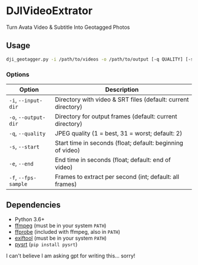 # DJIVideoExtrator
Turn Avata Video &amp; Subtitle Into Geotagged Photos

## Usage

```bash
dji_geotagger.py -i /path/to/videos -o /path/to/output [-q QUALITY] [-s START] [-e END] [-f FPS_SAMPLE]
```

### Options

| Option               | Description                                                                 |
|----------------------|-----------------------------------------------------------------------------|
| `-i`, `--input-dir`  | Directory with video & SRT files (default: current directory)               |
| `-o`, `--output-dir` | Directory for output frames (default: current directory)                    |
| `-q`, `--quality`    | JPEG quality (1 = best, 31 = worst; default: 2)                             |
| `-s`, `--start`      | Start time in seconds (float; default: beginning of video)                  |
| `-e`, `--end`        | End time in seconds (float; default: end of video)                          |
| `-f`, `--fps-sample` | Frames to extract per second (int; default: all frames)                     |

## Dependencies

- Python 3.6+
- [ffmpeg](https://ffmpeg.org/) (must be in your system `PATH`)
- [ffprobe](https://ffmpeg.org/ffprobe.html) (included with ffmpeg, also in `PATH`)
- [exiftool](https://exiftool.org/) (must be in your system `PATH`)
- [pysrt](https://pypi.org/project/pysrt/) (`pip install pysrt`)



I can't believe I am asking gpt for writing this...
sorry!
